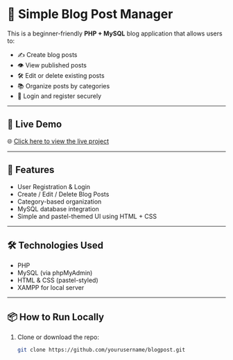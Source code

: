 # 📝 Simple Blog Post Manager

This is a beginner-friendly **PHP + MySQL** blog application that allows users to:

- ✍️ Create blog posts
- 👁 View published posts
- 🛠 Edit or delete existing posts
- 📚 Organize posts by categories
- 🔐 Login and register securely

---

## 🚀 Live Demo

🌐 [Click here to view the live project](http://localhost/blogpost/login.php)  

---

## 📁 Features

- User Registration & Login
- Create / Edit / Delete Blog Posts
- Category-based organization
- MySQL database integration
- Simple and pastel-themed UI using HTML + CSS

---

## 🛠 Technologies Used

- PHP
- MySQL (via phpMyAdmin)
- HTML & CSS (pastel-styled)
- XAMPP for local server

---

## 📦 How to Run Locally

1. Clone or download the repo:
   ```bash
   git clone https://github.com/yourusername/blogpost.git
